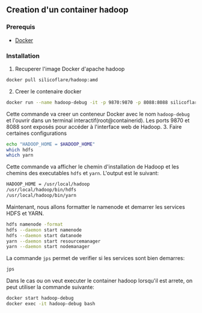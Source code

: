 ## Creation d'un container hadoop
### Prerequis
- [Docker](https://docs.docker.com/get-docker/)
### Installation
1. Recuperer l'image Docker d'apache hadoop
```bash
docker pull silicoflare/hadoop:amd
```
2. Creer le contenaire docker
```bash
docker run --name hadoop-debug -it -p 9870:9870 -p 8088:8088 silicoflare/hadoop:amd bash
```
Cette commande va creer un conteneur Docker avec le nom `hadoop-debug` et l'ouvrir dans un terminal interactif(root@containerid). Les ports 9870 et 8088 sont exposés pour accéder à l'interface web de Hadoop.
3. Faire certaines configurations
```bash
echo "HADOOP_HOME = $HADOOP_HOME"
which hdfs
which yarn
```
Cette commande va afficher le chemin d'installation de Hadoop et les chemins des executables `hdfs` et `yarn`.
L'output est le suivant:
``` bash
HADOOP_HOME = /usr/local/hadoop
/usr/local/hadoop/bin/hdfs
/usr/local/hadoop/bin/yarn

```

Maintenant, nous allons formatter le namenode et demarrer les services HDFS et YARN.
```bash
hdfs namenode -format
hdfs --daemon start namenode
hdfs --daemon start datanode 
yarn --daemon start resourcemanager
yarn --daemon start nodemanager
```

La commande `jps` permet de verifier si les services sont bien demarres:
```bash
jps
```

Dans le cas ou on veut executer le container hadoop lorsqu'il est arrete, on peut utiliser la commande suivante:
```bash
docker start hadoop-debug
docker exec -it hadoop-debug bash 
```
